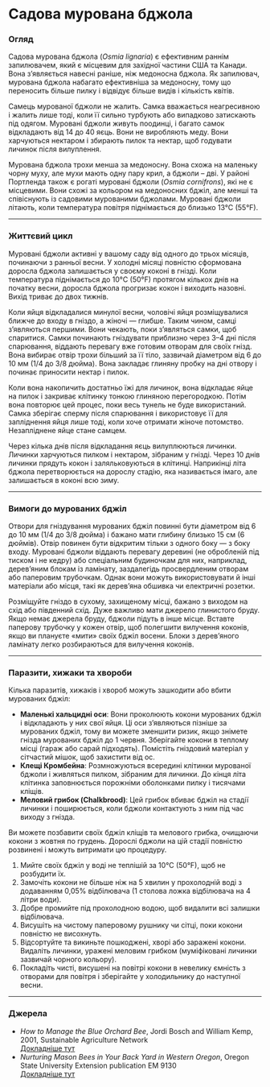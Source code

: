 # Садова мурована бджола

### Огляд

Садова мурована бджола (*Osmia lignaria*) є ефективним раннім запилювачем, який є місцевим для західної частини США та Канади. Вона з’являється навесні раніше, ніж медоносна бджола. Як запилювач, мурована бджола набагато ефективніша за медоносну, тому що переносить більше пилку і відвідує більше видів і кількість квітів.

Самець мурованої бджоли не жалить. Самка вважається неагресивною і жалить лише тоді, коли її сильно турбують або випадково затискають під одягом. Муровані бджоли живуть поодинці, і багато самок відкладають від 14 до 40 яєць. Вони не виробляють меду. Вони харчуються нектаром і збирають пилок та нектар, щоб годувати личинок після вилуплення.

Мурована бджола трохи менша за медоносну. Вона схожа на маленьку чорну муху, але мухи мають одну пару крил, а бджоли – дві. У районі Портленда також є рогаті муровані бджоли (*Osmia cornifrons*), які не є місцевими. Вони схожі за кольором на медоносних бджіл, але менші та співіснують із садовими мурованими бджолами. Муровані бджоли літають, коли температура повітря піднімається до близько 13°C (55°F).

---

### Життєвий цикл

Муровані бджоли активні у вашому саду від одного до трьох місяців, починаючи з ранньої весни. У холодні місяці повністю сформована доросла бджола залишається у своєму коконі в гнізді. Коли температура піднімається до 10°C (50°F) протягом кількох днів на початку весни, доросла бджола прогризає кокон і виходить назовні. Вихід триває до двох тижнів.

Коли яйця відкладалися минулої весни, чоловічі яйця розміщувалися ближче до входу в гніздо, а жіночі — глибше. Таким чином, самці з’являються першими. Вони чекають, поки з’являться самки, щоб спаритися. Самки починають гніздувати приблизно через 3–4 дні після спарювання, віддають перевагу вже готовим отворам для своїх гнізд. Вона вибирає отвір трохи більший за її тіло, зазвичай діаметром від 6 до 10 мм (1/4 до 3/8 дюйма). Вона закладає глиняну пробку на дні отвору і починає приносити нектар і пилок.

Коли вона накопичить достатньо їжі для личинок, вона відкладає яйце на пилок і закриває клітинку тонкою глиняною перегородкою. Потім вона повторює цей процес, поки весь тунель не буде використаний. Самка зберігає сперму після спарювання і використовує її для запліднення яйця лише тоді, коли хоче отримати жіноче потомство. Незапліднене яйце стане самцем.

Через кілька днів після відкладання яєць вилуплюються личинки. Личинки харчуються пилком і нектаром, зібраним у гнізді. Через 10 днів личинки прядуть кокон і заляльковуються в клітинці. Наприкінці літа бджола перетворюється на дорослу стадію, яка називається імаго, але залишається в коконі всю зиму.

---

### Вимоги до мурованих бджіл

Отвори для гніздування мурованих бджіл повинні бути діаметром від 6 до 10 мм (1/4 до 3/8 дюйма) і бажано мати глибину близько 15 см (6 дюймів). Отвір повинен бути відкритим тільки з одного боку — з боку входу. Муровані бджоли віддають перевагу деревині (не обробленій під тиском і не кедру) або спеціальним будиночкам для них, наприклад, дерев’яним блокам із ламінату, заздалегідь просвердленим отворам або паперовим трубочкам. Однак вони можуть використовувати й інші матеріали або місця, такі як дерев’яна обшивка чи електричні розетки.

Розміщуйте гніздо в сухому, захищеному місці, бажано з виходом на схід або південний схід. Дуже важливо мати джерело глинистого бруду. Якщо немає джерела бруду, бджоли підуть в інше місце. Вставте паперову трубочку у кожен отвір, щоб полегшити вилучення коконів, якщо ви плануєте «мити» своїх бджіл восени. Блоки з дерев’яного ламінату легко розбираються для вилучення коконів.

---

### Паразити, хижаки та хвороби

Кілька паразитів, хижаків і хвороб можуть зашкодити або вбити мурованих бджіл:

- **Маленькі хальцидні оси**: Вони проколюють кокони мурованих бджіл і відкладають у них свої яйця. Ці оси з’являються пізніше за мурованих бджіл, тому ви можете зменшити ризик, якщо знімете гнізда мурованих бджіл до 1 червня. Зберігайте кокони в теплому місці (гараж або сарай підходять). Помістіть гніздовий матеріал у сітчастий мішок, щоб захистити від ос.
- **Клещі Кромбейна**: Розмножуються всередині клітинки мурованої бджоли і живляться пилком, зібраним для личинки. До кінця літа клітинка заповнюється порожніми оболонками пилку і тисячами кліщів.
- **Меловий грибок (Chalkbrood)**: Цей грибок вбиває бджіл на стадії личинки і поширюється, коли бджоли контактують з ним під час виходу з гнізда.

Ви можете позбавити своїх бджіл кліщів та мелового грибка, очищаючи кокони з жовтня по грудень. Дорослі бджоли на цій стадії повністю розвинені і можуть витримати цю процедуру.


1. Мийте своїх бджіл у воді не теплішій за 10°C (50°F), щоб не розбудити їх.
2. Замочіть кокони не більше ніж на 5 хвилин у прохолодній воді з додаванням 0,05% відбілювача (1 столова ложка відбілювача на 4 літри води).
3. Добре промийте під прохолодною водою, щоб видалити всі залишки відбілювача.
4. Висушіть на чистому паперовому рушнику чи сітці, поки кокони повністю не висохнуть.
5. Відсортуйте та викиньте пошкоджені, хворі або заражені кокони. Видаліть личинки, уражені меловим грибком (муміфіковані личинки зазвичай чорного кольору).
6. Покладіть чисті, висушені на повітрі кокони в невелику ємність з отворами для повітря і зберігайте у холодильнику до наступної весни.

---

### Джерела

- *How to Manage the Blue Orchard Bee*, Jordi Bosch and William Kemp, 2001, Sustainable Agriculture Network  
  [Докладніше тут](https://www.sare.org/wpcontent/uploads/How_to_Manage_the_Blue_Orchard_Bee.pdf)
- *Nurturing Mason Bees in Your Back Yard in Western Oregon*, Oregon State University Extension publication EM 9130  
  [Докладніше тут](https://catalog.extension.oregonstate.edu/em9130)
